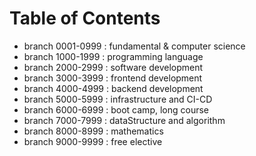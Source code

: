 # Table of Contents

- branch 0001-0999 : fundamental & computer science
- branch 1000-1999 : programming language
- branch 2000-2999 : software development
- branch 3000-3999 : frontend development
- branch 4000-4999 : backend development
- branch 5000-5999 : infrastructure and CI-CD
- branch 6000-6999 : boot camp, long course
- branch 7000-7999 : dataStructure and algorithm
- branch 8000-8999 : mathematics
- branch 9000-9999 : free elective
